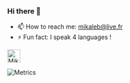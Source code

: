 ### Hi there 👋
- 📫 How to reach me: mikaleb@live.fr
- ⚡ Fun fact: I speak 4 languages !

<a href="https://dev.to/mikaleb">
  <img src="https://d2fltix0v2e0sb.cloudfront.net/dev-badge.svg" alt="Mikaleb's DEV Profile" height="30" width="30">
</a>
        
![Metrics](https://metrics.lecoq.io/Mikaleb?template=classic&isocalendar=1&languages=1&stars=1&isocalendar.duration=half-year&stars.limit=4&config.timezone=Europe%2FParis)
